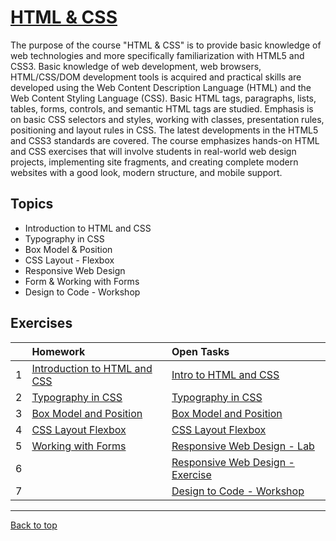 # [HTML & CSS](https://softuni.bg/trainings/4239/html-and-css-september-2023#lesson-59678)

The purpose of the course "HTML & CSS" is to provide basic knowledge of web technologies and more specifically familiarization with HTML5 and CSS3. Basic knowledge of web development, web browsers, HTML/CSS/DOM development tools is acquired and practical skills are developed using the Web Content Description Language (HTML) and the Web Content Styling Language (CSS). Basic HTML tags, paragraphs, lists, tables, forms, controls, and semantic HTML tags are studied. Emphasis is on basic CSS selectors and styles, working with classes, presentation rules, positioning and layout rules in CSS. The latest developments in the HTML5 and CSS3 standards are covered. The course emphasizes hands-on HTML and CSS exercises that will involve students in real-world web design projects, implementing site fragments, and creating complete modern websites with a good look, modern structure, and mobile support.

## Topics

- Introduction to HTML and CSS
- Typography in CSS
- Box Model & Position
- CSS Layout - Flexbox
- Responsive Web Design
- Form & Working with Forms
- Design to Code - Workshop

## Exercises

| | Homework | Open Tasks |
| ---: | :--- | :--- |
| 1 | [Introduction to HTML and CSS][1] | [Intro to HTML and CSS][6] |
| 2 | [Typography in CSS][2] | [Typography in CSS][7] |
| 3 | [Box Model and Position][3] | [Box Model and Position][8] |
| 4 | [CSS Layout Flexbox][4] | [CSS Layout Flexbox][9] |
| 5 | [Working with Forms][5] | [Responsive Web Design - Lab][10] |
| 6 | | [Responsive Web Design - Exercise][11] |
| 7 | | [Design to Code - Workshop][12] |

---

[Back to top](#)

[1]: https://github.com/Krasipeace/SoftUni/tree/main/HTML%20and%20CSS/01.%20Introduction%20to%20HTML%20and%20CSS
[2]: https://github.com/Krasipeace/SoftUni/tree/main/HTML%20and%20CSS/02.%20Typography%20in%20CSS
[3]: https://github.com/Krasipeace/SoftUni/tree/main/HTML%20and%20CSS/03.%20Box%20Model%20and%20Position
[4]: https://github.com/Krasipeace/SoftUni/tree/main/HTML%20and%20CSS/04.%20CSS%20Layout%20Flexbox
[5]: https://github.com/Krasipeace/SoftUni/tree/main/HTML%20and%20CSS/06.%20Working%20with%20Forms

[6]: https://github.com/Krasipeace/SoftUni/tree/main/HTML%20and%20CSS/More%20Exercises(Open%20Tasks)/01.%20Intro%20to%20HTML
[7]: https://github.com/Krasipeace/SoftUni/tree/main/HTML%20and%20CSS/02.%20Typography%20in%20CSS
[8]: https://github.com/Krasipeace/SoftUni/tree/main/HTML%20and%20CSS/03.%20Box%20Model%20and%20Position
[9]: https://github.com/Krasipeace/SoftUni/tree/main/HTML%20and%20CSS/More%20Exercises(Open%20Tasks)/04.%20Flexbox
[10]: https://github.com/Krasipeace/SoftUni/tree/main/HTML%20and%20CSS/05.%20Responsive%20Web%20Design
[11]: #
[12]: #